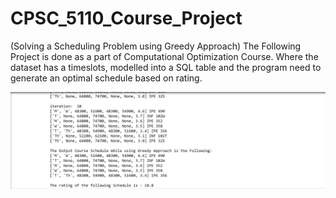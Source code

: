 # CPSC_5110_Course_Project 
 (Solving a Scheduling Problem using Greedy Approach)
 The Following Project is done as a part of Computational Optimization Course.
 Where the dataset has a timeslots, modelled into a SQL table and the program need to generate an optimal schedule based on rating.
 

 ![alt text](https://github.com/VadlamudiNaveen/CPSC_5110_Optimization_Project/blob/main/outputs/Greedy_output.PNG)
